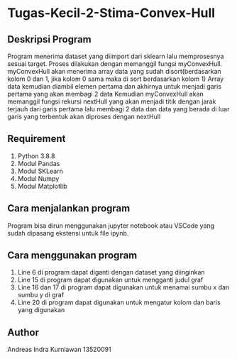 # Tugas-Kecil-2-Stima-Convex-Hull

## Deskripsi Program
Program menerima dataset yang diimport dari sklearn lalu memprosesnya sesuai target.
Proses dilakukan dengan memanggil fungsi myConvexHull.
myConvexHull akan menerima array data yang sudah disort(berdasarkan kolom 0 dan 1, jika kolom 0 sama maka di sort berdasarkan kolom 1)
Array data kemudian diambil elemen pertama dan akhirnya untuk menjadi garis pertama yang akan membagi 2 data
Kemudian myConvexHull akan memanggil fungsi rekursi nextHull yang akan menjadi titik dengan jarak terjauh dari garis pertama lalu
membagi 2 data dan data yang berada di luar garis yang terbentuk akan diproses dengan nextHull

## Requirement
1. Python 3.8.8
2. Modul Pandas
3. Modul SKLearn
4. Modul Numpy
5. Modul Matplotlib

## Cara menjalankan program
Program bisa dirun menggunakan jupyter notebook atau VSCode yang sudah dipasang ekstensi untuk file ipynb.

## Cara menggunakan program
1. Line 6 di program dapat diganti dengan dataset yang diinginkan
2. Line 15 di program dapat digunakan untuk mengganti judul graf
3. Line 16 dan 17 di program dapat digunakan untuk menamai sumbu x dan sumbu y di graf
4. Line 20 di program dapat digunakan untuk mengatur kolom dan baris yang digunakan

## Author
Andreas Indra Kurniawan 13520091